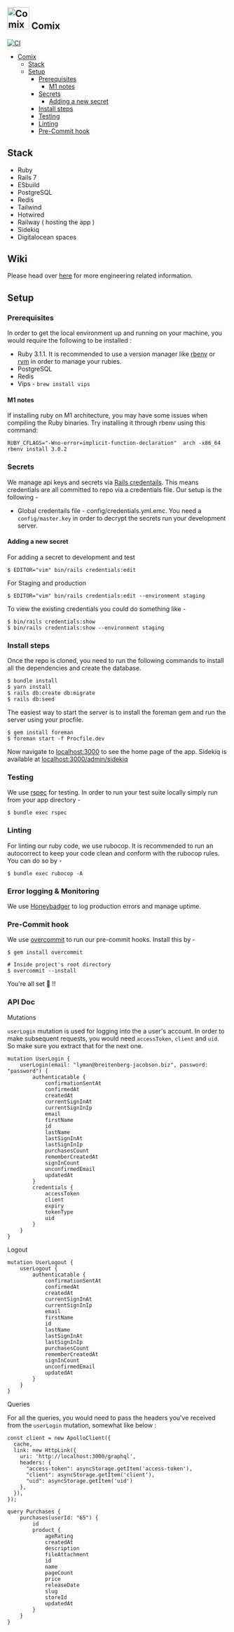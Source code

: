 ## <img src="app/assets/images/logo.png" alt="Comix Logo" width="50" /> Comix

[![CI](https://github.com/safewlabs/comix-mono/actions/workflows/ci.yml/badge.svg?branch=trunk)](https://github.com/safewlabs/comix-mono/actions/workflows/ci.yml)

- [Comix](#comix------)
  * [Stack](#stack)
  * [Setup](#setup)
    + [Prerequisites](#prerequisites)
      - [M1 notes](#m1-notes)
    + [Secrets](#secrets)
      - [Adding a new secret](#adding-a-new-secret)
    + [Install steps](#install-steps)
    + [Testing](#testing)
    + [Linting](#linting)
    + [Pre-Commit hook](#pre-commit-hook)

## Stack

- Ruby
- Rails 7
- ESbuild
- PostgreSQL
- Redis
- Tailwind
- Hotwired
- Railway ( hosting the app )
- Sidekiq
- Digitalocean spaces

## Wiki

Please head over [here](https://www.notion.so/Engineering-Wiki-fa21ba7fd9224a57bbbbb0d2ff64411a?pvs=4) for more engineering related information.

## Setup

### Prerequisites

In order to get the local environment up and running on your machine, you would require the following to be installed :

- Ruby 3.1.1. It is recommended to use a version manager like [rbenv](https://github.com/rbenv/rbenv) or [rvm](https://rvm.io/) in order to manage your rubies.
- PostgreSQL
- Redis
- Vips - `brew install vips`

#### M1 notes
If installing ruby on M1 architecture, you may have some issues when compiling the Ruby binaries. Try installing it through rbenv using this command:

```
RUBY_CFLAGS="-Wno-error=implicit-function-declaration"  arch -x86_64 rbenv install 3.0.2
```

### Secrets

We manage api keys and secrets via [Rails credentails](https://edgeguides.rubyonrails.org/security.html#environmental-security). This means credentials are all committed to repo via a credentials file. Our setup is the following -

- Global credentails file - config/credentials.yml.emc. You need a `config/master.key` in order to decrypt the secrets run your development server.

#### Adding a new secret

For adding a secret to development and test

```
$ EDITOR="vim" bin/rails credentials:edit
```

For Staging and production

```
$ EDITOR="vim" bin/rails credentials:edit --environment staging
```

To view the existing credentials you could do something like -

```
$ bin/rails credentials:show
$ bin/rails credentials:show --environment staging
```

### Install steps

Once the repo is cloned, you need to run the following commands to install all the dependencies and create the database.

```
$ bundle install
$ yarn install
$ rails db:create db:migrate
$ rails db:seed
```

The easiest way to start the server is to install the foreman gem and run the server using your procfile.

```
$ gem install foreman
$ foreman start -f Procfile.dev
```

Now navigate to [localhost:3000](localhost:3000) to see the home page of the app. Sidekiq is available at [localhost:3000/admin/sidekiq](localhost:3000/admin/sidekiq)

### Testing

We use [rspec](https://rspec.info/) for testing. In order to run your test suite locally simply run from your app directory -

```
$ bundle exec rspec
```

### Linting

For linting our ruby code, we use rubocop. It is recommended to run an autocorrect to keep your
code clean and conform with the rubocop rules. You can do so by -

```
$ bundle exec rubocop -A
```

### Error logging & Monitoring

We use [Honeybadger](https://honeybadger.io) to log production errors and manage uptime.

### Pre-Commit hook

We use [overcommit](https://nicedoc.io/sds/overcommit) to run our pre-commit hooks. Install this by -

```
$ gem install overcommit

# Inside project's root directory
$ overcommit --install
```

You're all set 🙌 !!

### API Doc

Mutations

`userLogin` mutation is used for logging into the a user's account. In order to make subsequent requests, you would need `accessToken`, `client` and `uid`. So make sure you extract that for the next one.

```
mutation UserLogin {
    userLogin(email: "lyman@breitenberg-jacobson.biz", password: "password") {
        authenticatable {
            confirmationSentAt
            confirmedAt
            createdAt
            currentSignInAt
            currentSignInIp
            email
            firstName
            id
            lastName
            lastSignInAt
            lastSignInIp
            purchasesCount
            rememberCreatedAt
            signInCount
            unconfirmedEmail
            updatedAt
        }
        credentials {
            accessToken
            client
            expiry
            tokenType
            uid
        }
    }
}
```

Logout

```
mutation UserLogout {
    userLogout {
        authenticatable {
            confirmationSentAt
            confirmedAt
            createdAt
            currentSignInAt
            currentSignInIp
            email
            firstName
            id
            lastName
            lastSignInAt
            lastSignInIp
            purchasesCount
            rememberCreatedAt
            signInCount
            unconfirmedEmail
            updatedAt
        }
    }
}
```

Queries

For all the queries, you would need to pass the headers you've received from the `userLogin` mutation, somewhat like below :

```
const client = new ApolloClient({
  cache,
  link: new HttpLink({
    uri: 'http://localhost:3000/graphql',
    headers: {
      "access-token": asyncStorage.getItem('access-token'),
      "client": asyncStorage.getItem('client'),
      "uid": asyncStorage.getItem('uid')
    },
  }),
});
```

```
query Purchases {
    purchases(userId: "65") {
        id
        product {
            ageRating
            createdAt
            description
            fileAttachment
            id
            name
            pageCount
            price
            releaseDate
            slug
            storeId
            updatedAt
        }
    }
}
```
